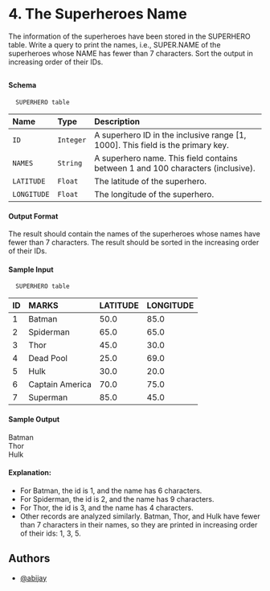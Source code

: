 
# 4. The Superheroes Name

The information of the superheroes have been stored in the SUPERHERO table. Write a query to print the names, i.e., SUPER.NAME of the superheroes whose NAME has fewer than 7 characters. Sort the output in increasing order of their IDs.

## 

#### Schema

```http
  SUPERHERO table
```

| Name | Type     | Description                |
| :-------- | :------- | :------------------------- |
| `ID` | `Integer` |A superhero ID in the inclusive range [1, 1000]. This field is the primary key.|
| `NAMES` | `String` | A superhero name. This field contains between 1 and 100 characters (inclusive).|
| `LATITUDE` | `Float` |The latitude of the superhero.|
| `LONGITUDE` | `Float` | The longitude of the superhero.|

#### Output Format

The result should contain the names of the superheroes whose names have fewer than 7 characters. The result should be sorted in the increasing order of their IDs.
#### Sample Input


```http
  SUPERHERO table
```
| ID | MARKS | LATITUDE | LONGITUDE |
| :-------- |  :------------------------- | :-------- |  :------------------------- |
| 1 | Batman | 50.0 | 85.0 |
| 2 | Spiderman | 65.0 | 65.0 |
| 3 | Thor | 45.0 | 30.0 |
| 4 | Dead Pool | 25.0 | 69.0 |
| 5 | Hulk | 30.0 | 20.0 |
| 6 | Captain America | 70.0 | 75.0 |
| 7 | Superman | 85.0 | 45.0 |



#### Sample Output
Batman\
Thor\
Hulk


#### Explanation:

- For Batman, the id is 1, and the name has 6 characters.
- For Spiderman, the id is 2, and the name has 9 characters.
- For Thor, the id is 3, and the name has 4 characters.
- Other records are analyzed similarly.
Batman, Thor, and Hulk have fewer than 7 characters in their names, so they are printed in increasing order of their ids: 1, 3, 5.


## Authors

- [@abijay](https://github.com/abi-jay)

